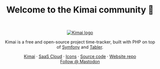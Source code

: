 <h1 align="center">Welcome to the Kimai community 👋</h1><br>

<p align="center">
  <a href="https://tabler.io/">
    <img src="https://raw.githubusercontent.com/kimai/images/master/repository-header.png" alt="Kimai logo">
  </a>
</p>

<p align="center">
  Kimai is a free and open-source project time-tracker, built with PHP on top of <a href="https://github.com/symfony/symfony">Symfony</a> and <a href="https://github.com/tabler/tabler">Tabler</a>.
</p>

<p align="center">
  <a href="https://www.kimai.org">Kimai</a>
  ·
  <a href="https://www.kimai.cloud">SaaS Cloud</a>
  ·
  <a href="https://github.com/kimai/images">Icons</a>
  ·
  <a href="https://github.com/kevinpapst/kimai2">Source code</a>
  ·
  <a href="https://github.com/kimai/www.kimai.org">Website repo</a>
  <br>
  <a href="https://phpc.social/@kimai">Follow @ Mastodon</a>
</p>
